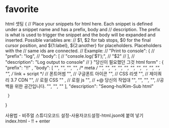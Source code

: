 # favorite
html 셋팅
 {
    // Place your snippets for html here. Each snippet is defined under a snippet name and has a prefix, body and 
    // description. The prefix is what is used to trigger the snippet and the body will be expanded and inserted. Possible variables are:
    // $1, $2 for tab stops, $0 for the final cursor position, and ${1:label}, ${2:another} for placeholders. Placeholders with the 
    // same ids are connected.
    // Example:
    // "Print to console": {
    //    "prefix": "log",
    //    "body": [
    //       "console.log('$1');",
    //       "$2"
    //    ],
    //    "description": "Log output to console"
    // }
    "당신이 필요했던 그것 html form" : {
    "prefix": "!!" ,
    "body": [
    "",
    "",
    "",
    "",
    /* meta */
    "",
    "",
    "",
    "",
    "",
    "",
    "",
    "",
    "",
    "",
    "",
    /* link + script */
    // 폰트어썸
    "",
    // 구글폰트 아이콘
    "",
    // CSS 리셋
    "",
    // 제이쿼리 3.7 CDN
    "",
    // 로컬 CSS
    "" ,
    // 로컬 js
    "",
    // +@ 당신의 작업대
    "",
    "",
    "",
    "", //공백을 위한 공간입니다.
    "",
    "",
    ""
     ],
     "description": "Seong-ho/Kim-Sub html"
        
     }
  }

  사용법 - 비주얼 스튜디오코드 설정-사용자코드설정-html.json에 붙여 넣기
  index.html - !! + enter
